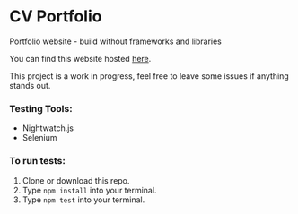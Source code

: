 # CV Portfolio
Portfolio website - build without frameworks and libraries

You can find this website hosted [here](https://rhodespeter.github.io/cv-portfolio/).

This project is a work in progress, feel free to leave some issues if anything stands out.

### Testing Tools:
- Nightwatch.js
- Selenium

### To run tests:
  1. Clone or download this repo.
  2. Type `npm install` into your terminal.
  3. Type `npm test` into your terminal.
